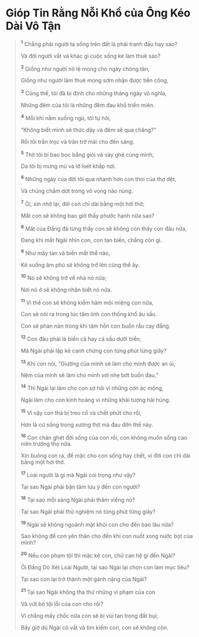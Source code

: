 # Gióp Tin Rằng Nỗi Khổ của Ông Kéo Dài Vô Tận

> <sup><b>1</b></sup> Chẳng phải người ta sống trên đất là phải tranh đấu hay sao?
>
> Và đời người vất vả khác gì cuộc sống kẻ làm thuê sao?
>
> <sup><b>2</b></sup> Giống như người nô lệ mong cho ngày chóng tàn,
>
> Giống như người làm thuê mong sớm nhận được tiền công,
>
> <sup><b>3</b></sup> Cũng thế, tôi đã bị định cho những tháng ngày vô nghĩa,
>
> Những đêm của tôi là những đêm đau khổ triền miên.
>
> <sup><b>4</b></sup> Mỗi khi nằm xuống ngủ, tôi tự hỏi,
>
> “Không biết mình sẽ thức dậy và đêm sẽ qua chăng?”
>
> Rồi tôi trằn trọc và trăn trở mãi cho đến sáng.
>
> <sup><b>5</b></sup> Thịt tôi bị bao bọc bằng giòi và vảy ghẻ cùng mình,
>
> Da tôi bị mưng mủ và lở loét khắp nơi.
>
> <sup><b>6</b></sup> Những ngày của đời tôi qua nhanh hơn con thoi của thợ dệt,
>
> Và chúng chấm dứt trong vô vọng não nùng.
>
> <sup><b>7</b></sup> Ôi, xin nhớ lại, đời con chỉ dài bằng một hơi thở;
>
> Mắt con sẽ không bao giờ thấy phước hạnh nữa sao?
>
> <sup><b>8</b></sup> Mắt của Đấng đã từng thấy con sẽ không còn thấy con đâu nữa,
>
> Đang khi mắt Ngài nhìn con, con tan biến, chẳng còn gì.
>
> <sup><b>9</b></sup> Như mây tan và biến mất thể nào,
>
> Kẻ xuống âm phủ sẽ không trở lên cũng thể ấy.
>
> <sup><b>10</b></sup> Nó sẽ không trở về nhà nó nữa;
>
> Nơi nó ở sẽ không nhận biết nó nữa.
>
> <sup><b>11</b></sup> Vì thế con sẽ không kiềm hãm môi miệng con nữa,
>
> Con sẽ nói ra trong lúc tâm linh con thống khổ âu sầu.
>
> Con sẽ phàn nàn trong khi tâm hồn con buồn rầu cay đắng.
>
> <sup><b>12</b></sup> Con đâu phải là biển cả hay cá sấu dưới biển,
>
> Mà Ngài phải lập kẻ canh chừng con từng phút từng giây?
>
> <sup><b>13</b></sup> Khi con nói, “Giường của mình sẽ làm cho mình được an ủi,
>
> Nệm của mình sẽ làm cho mình vơi nhẹ bớt buồn đau,”
>
> <sup><b>14</b></sup> Thì Ngài lại làm cho con sợ hãi vì những cơn ác mộng,
>
> Ngài làm cho con kinh hoàng vì những khải tượng hãi hùng.
>
> <sup><b>15</b></sup> Vì vậy con thà bị treo cổ và chết phứt cho rồi,
>
> Hơn là cứ sống trong xương thịt mà đau đớn thế này.
>
> <sup><b>16</b></sup> Con chán ghét đời sống của con rồi; con không muốn sống cao niên trường thọ nữa.
>
> Xin buông con ra, để mặc cho con sống hay chết, vì đời con chỉ dài bằng một hơi thở.
>
> <sup><b>17</b></sup> Loài người là gì mà Ngài coi trọng như vậy?
>
> Tại sao Ngài phải bận tâm lưu ý đến con người?
>
> <sup><b>18</b></sup> Tại sao mỗi sáng Ngài phải thăm viếng nó?
>
> Tại sao Ngài phải thử nghiệm nó từng phút từng giây?
>
> <sup><b>19</b></sup> Ngài sẽ không ngoảnh mặt khỏi con cho đến bao lâu nữa?
>
> Sao không để con yên thân cho đến khi con nuốt xong nước bọt của mình?
>
> <sup><b>20</b></sup> Nếu con phạm tội thì mặc kệ con, chứ can hệ gì đến Ngài?
>
> Ôi Đấng Dò Xét Loài Người, tại sao Ngài lại chọn con làm mục tiêu?
>
> Tại sao con lại trở thành một gánh nặng của Ngài?
>
> <sup><b>21</b></sup> Tại sao Ngài không tha thứ những vi phạm của con
>
> Và vứt bỏ tội lỗi của con cho rồi?
>
> Vì chẳng mấy chốc nữa con sẽ bị vùi tan trong đất bụi;
>
> Bấy giờ dù Ngài có vất vả tìm kiếm con, con sẽ không còn.